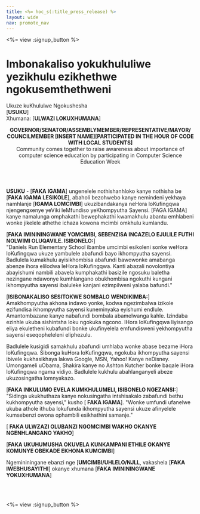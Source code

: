 ```yaml
---
title: <%= hoc_s(:title_press_release) %>
layout: wide
nav: promote_nav
---
```

<%= view :signup_button %>

# Imbonakaliso yokukhululiwe yezikhulu ezikhethwe ngokusemthethweni

Ukuze kuKhululwe Ngokushesha  
[**USUKU**]  
Xhumana: [**ULWAZI LOKUXHUMANA**]  
  


<strong>

<center>
  GOVERNOR/SENATOR/ASSEMBLYMEMBER/REPRESENTATIVE/MAYOR/ COUNCILMEMBER [INSERT NAME][PARTICIPATED IN THE HOUR OF CODE WITH LOCAL STUDENTS]</strong><br /> Community comes together to raise awareness about importance of computer science education by participating in Computer Science Education Week
</center>

<br /> <br /></p> 

<p>
  <strong>USUKU</strong> - [<strong>FAKA IGAMA</strong>] ungenelele nothishanhloko kanye nothisha be [<strong>FAKA IGAMA LESIKOLE</strong>], abaholi bezohwebo kanye nemindeni yekhaya namhlanje [<strong>IGAMA LOMCIMBI</strong>] ukuzibandakanya neHora loKufingqwa njengengxenye yeViki leMfundiso yeKhompyutha Sayensi. [FAGA IGAMA] kanye namalunga omphakathi bewephakathi kwamakhulu abantu emhlabeni wonke jikelele athethe ichaza kowona mcimbi omkhulu kumlandu.
</p>

<p>
  [<strong>FAKA IMINININGWANE YOMCIMBI, SEBENZISA INCAZELO EJULILE FUTHI NOLWIMI OLUQAVILE. ISIBONELO:</strong>]<br />"Daniels Run Elementary School ibambe umcimbi esikoleni sonke weHora loKufingqwa ukuze yambulele abafundi bayo ikhompyutha sayensi. Badlulela kumakhulu ayisikhombisa abafundi bawowonke amabanga abenze ihora elilodwa leHora loKufingqwa. Kanti abazali novolontiya abayishumi nambili abavela kumphakathi basizile ngosuku baletha nezingane ndawonye kumhlangano obukhombisa ngokuthi kungani ikhompyutha sayensi ibaluleke kanjani ezimpilweni yalaba bafundi."
</p>

<p>
  [<strong>ISIBONAKALISO SESITOKWE SOMBALO WENDIKIMBA:</strong>]<br /> Amakhompyutha akhona indawo yonke, kodwa ngezimbalwa izikole ezifundisa ikhompyutha sayensi kuneminyaka eyishumi endlule. Amantombazane kanye nabafundi bombala abamelwanga kahle. Izindaba ezinhle ukuba sishintsha loku ngokuka ngcono. IHora loKufingqwa liyisango eliya ekuletheni kubafundi bonke ukufinyelela emfundisweni yekhompyutha sayensi eseqopheleleni eliphezulu.
</p>

<p>
  Badlulele kusigidi samakhulu abafundi umhlaba wonke abase bezame iHora loKufingqwa. Sibonga kuHora loKufingqwa, ngokuba ikhompyutha sayensi ibivele kukhasikhaya lakwa Google, MSN, Yahoo! Kanye neDisney. Umongameli uObama, Shakira kanye no Ashton Kutcher bonke baqale iHora loKufingqwa ngama vidiyo. Badlulele kukhulu abahlanganyeli abeze ukuzosingatha lomnyakazo.
</p>

<p>
  [<strong>FAKA INKULUMO EVELA KUMKHULUMELI, ISIBONELO NGEZANSI:</strong>]<br /> "Sidinga ukukhuthaza kanye nokusingatha intshisakalo zabafundi bethu kukhompyutha sayensi," kusho [<strong> FAKA IGAMA</strong>]. "Wonke umfundi ufanelwe ukuba athole ithuba lokufunda ikhompyutha sayensi ukuze afinyelele kumsebenzi owona ophambili esikhathini samanje."
</p>

<p>
  [<strong> FAKA ULWZAZI OLUBANZI NGOMCIMBI WAKHO OKANYE NGENHLANGANO YAKHO</strong>]
</p>

<p>
  [<strong>FAKA UKUHUMUSHA OKUVELA KUNKAMPANI ETHILE OKANYE KOMUNYE OBEKADE EKHONA KUMCIMBI</strong>]
</p>

<p>
  Ngemininingane ebanzi nge [<strong>UMCIMBI/UHLELO/NJLL</strong>, vakashela [<strong>FAKA IWEBHUSAYITHI</strong>] okanye xhumana [<strong>FAKA IMINININGWANE YOKUXHUMANA</strong>]
</p>

<p>
  <br /> <br />
</p>

<p>
  <%= view :signup_button %>
</p>